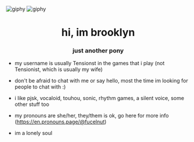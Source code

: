 ![giphy](https://github.com/Tensionst/README/assets/170373513/4ccdaa84-2fe4-4e4e-a32f-03ba0d62e888) ![giphy](https://github.com/Tensionst/README/assets/170373513/c24b1fe9-dc6a-4868-8cb6-98aa9c4a488b)



<h1 align="center">hi, im brooklyn</h1>
<h3 align="center">just another pony</h3>

- my username is usually Tensionst in the games that i play (not Tensionist, which is usually my wife) 

- don't be afraid to chat with me or say hello, most the time im looking for people to chat with :) 

- i like pjsk, vocaloid, touhou, sonic, rhythm games, a silent voice, some other stuff too 

- my pronouns are she/her, they/them is ok, go here for more info (https://en.pronouns.page/@fucelnut)
  
- im a lonely soul 



